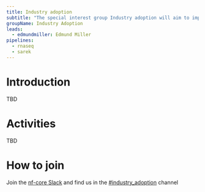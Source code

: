 ```yaml
---
title: Industry adoption
subtitle: "The special interest group Industry adoption will aim to improve nf-core to make it easy to adopt it's pipelines in an industry setting. Mixing of open-source and proprietary code."
groupName: Industry Adoption
leads:
  - edmundmiller: Edmund Miller
pipelines:
  - rnaseq
  - sarek
---
```


# Introduction

TBD

# Activities

TBD

# How to join

Join the [nf-core Slack](/join#slack) and find us in the [#industry_adoption](https://nfcore.slack.com/archives/C08GQC2U3V1) channel
